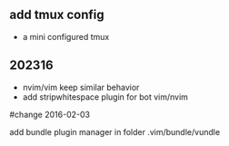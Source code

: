 
## add tmux config
  - a mini configured tmux

## 202316
  - nvim/vim keep similar behavior
  - add stripwhitespace plugin for bot vim/nvim

#change 2016-02-03

  add bundle plugin manager in folder .vim/bundle/vundle
